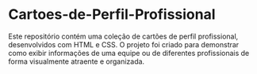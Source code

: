 # Cartoes-de-Perfil-Profissional
Este repositório contém uma coleção de cartões de perfil profissional, desenvolvidos com HTML e CSS. O projeto foi criado para demonstrar como exibir informações de uma equipe ou de diferentes profissionais de forma visualmente atraente e organizada.
